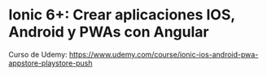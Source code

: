 # Ionic 6+: Crear aplicaciones IOS, Android y PWAs con Angular

Curso de Udemy: https://www.udemy.com/course/ionic-ios-android-pwa-appstore-playstore-push
